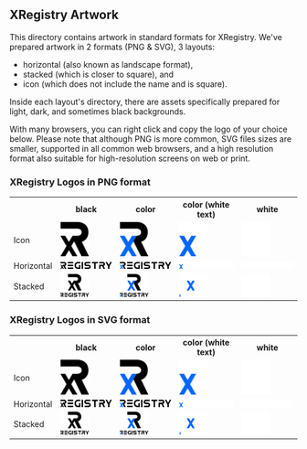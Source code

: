 
## XRegistry Artwork

This directory contains artwork in standard formats for XRegistry. We've prepared artwork in 2 formats (PNG & SVG), 3 layouts:

- horizontal (also known as landscape format),
- stacked (which is closer to square), and
- icon (which does not include the name and is square).

Inside each layout's directory, there are assets specifically prepared for light, dark, and sometimes black backgrounds.

With many browsers, you can right click and copy the logo of your choice below. Please note that although PNG is more common, SVG files sizes are smaller, supported in all common web browsers, and a high resolution format also suitable for high-resolution screens on web or print.

### XRegistry Logos in PNG format

<table width="100%">
    <tr>
        <th></th>
        <th>black</th>
        <th>color</th>
        <th>color (white text)</th>
        <th>white</th>
    </tr>
    <tr>
        <td>Icon</td>
        <td><img src="./icon/black/xregistry-icon-black.png" width="50"></td>
        <td><img src="./icon/color/xregistry-icon-color.png" width="50"></td>
        <td><img src="./icon/color-whitetext/xregistry-icon-color-whitetext.png" width="50"></td>
        <td><img src="./icon/white/xregistry-icon-white.png" width="50"></td>
    </tr>
    <tr>
        <td>Horizontal</td>
        <td><img src="./horizontal/black/xregistry-horizontal-black.png" width="210"></td>
        <td><img src="./horizontal/color/xregistry-horizontal-color.png" width="210"></td>
        <td><img src="./horizontal/color-whitetext/xregistry-horizontal-color-whitetext.png" width="210"></td>
        <td><img src="./horizontal/white/xregistry-horizontal-white.png" width="210"></td>
    </tr>
    <tr>
        <td>Stacked</td>
        <td><img src="./stacked/black/xregistry-stacked-black.png" width="50"></td>
        <td><img src="./stacked/color/xregistry-stacked-color.png" width="50"></td>
        <td><img src="./stacked/color-whitetext/xregistry-stacked-color-whitetext.png" width="50"></td>
        <td><img src="./stacked/white/xregistry-stacked-white.png" width="50"></td>
    </tr>
</table>

### XRegistry Logos in SVG format

<table width="100%">
    <tr>
        <th></th>
        <th>black</th>
        <th>color</th>
        <th>color (white text)</th>
        <th>white</th>
    </tr>
    <tr>
        <td>Icon</td>
        <td><img src="./icon/black/xregistry-icon-black.svg" width="50"></td>
        <td><img src="./icon/color/xregistry-icon-color.svg" width="50"></td>
        <td><img src="./icon/color-whitetext/xregistry-icon-color-whitetext.svg" width="50"></td>
        <td><img src="./icon/white/xregistry-icon-white.svg" width="50"></td>
    </tr>
    <tr>
        <td>Horizontal</td>
        <td><img src="./horizontal/black/xregistry-horizontal-black.svg" width="210"></td>
        <td><img src="./horizontal/color/xregistry-horizontal-color.svg" width="210"></td>
        <td><img src="./horizontal/color-whitetext/xregistry-horizontal-color-whitetext.svg" width="210"></td>
        <td><img src="./horizontal/white/xregistry-horizontal-white.svg" width="210"></td>
    </tr>
    <tr>
        <td>Stacked</td>
        <td><img src="./stacked/black/xregistry-stacked-black.svg" width="50"></td>
        <td><img src="./stacked/color/xregistry-stacked-color.svg" width="50"></td>
        <td><img src="./stacked/color-whitetext/xregistry-stacked-color-whitetext.svg" width="50"></td>
        <td><img src="./stacked/white/xregistry-stacked-white.svg" width="50"></td>
    </tr>
</table>
